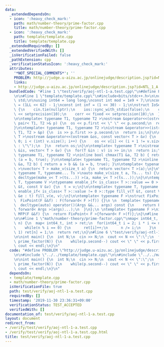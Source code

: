 ```yaml
---
data:
  _extendedDependsOn:
  - icon: ':heavy_check_mark:'
    path: math/number-theory/prime-factor.cpp
    title: math/number-theory/prime-factor.cpp
  - icon: ':heavy_check_mark:'
    path: template/template.cpp
    title: template/template.cpp
  _extendedRequiredBy: []
  _extendedVerifiedWith: []
  _isVerificationFailed: false
  _pathExtension: cpp
  _verificationStatusIcon: ':heavy_check_mark:'
  attributes:
    '*NOT_SPECIAL_COMMENTS*': ''
    PROBLEM: http://judge.u-aizu.ac.jp/onlinejudge/description.jsp?id=NTL_1_A
    links:
    - http://judge.u-aizu.ac.jp/onlinejudge/description.jsp?id=NTL_1_A
  bundledCode: "#line 1 \"test/verify/aoj-ntl-1-a.test.cpp\"\n#define PROBLEM \"http://judge.u-aizu.ac.jp/onlinejudge/description.jsp?id=NTL_1_A\"\
    \n\n#line 1 \"template/template.cpp\"\n#include<bits/stdc++.h>\n\nusing namespace\
    \ std;\n\nusing int64 = long long;\nconst int mod = 1e9 + 7;\n\nconst int64 infll\
    \ = (1LL << 62) - 1;\nconst int inf = (1 << 30) - 1;\n\nstruct IoSetup {\n  IoSetup()\
    \ {\n    cin.tie(nullptr);\n    ios::sync_with_stdio(false);\n    cout << fixed\
    \ << setprecision(10);\n    cerr << fixed << setprecision(10);\n  }\n} iosetup;\n\
    \n\ntemplate< typename T1, typename T2 >\nostream &operator<<(ostream &os, const\
    \ pair< T1, T2 >& p) {\n  os << p.first << \" \" << p.second;\n  return os;\n\
    }\n\ntemplate< typename T1, typename T2 >\nistream &operator>>(istream &is, pair<\
    \ T1, T2 > &p) {\n  is >> p.first >> p.second;\n  return is;\n}\n\ntemplate< typename\
    \ T >\nostream &operator<<(ostream &os, const vector< T > &v) {\n  for(int i =\
    \ 0; i < (int) v.size(); i++) {\n    os << v[i] << (i + 1 != v.size() ? \" \"\
    \ : \"\");\n  }\n  return os;\n}\n\ntemplate< typename T >\nistream &operator>>(istream\
    \ &is, vector< T > &v) {\n  for(T &in : v) is >> in;\n  return is;\n}\n\ntemplate<\
    \ typename T1, typename T2 >\ninline bool chmax(T1 &a, T2 b) { return a < b &&\
    \ (a = b, true); }\n\ntemplate< typename T1, typename T2 >\ninline bool chmin(T1\
    \ &a, T2 b) { return a > b && (a = b, true); }\n\ntemplate< typename T = int64\
    \ >\nvector< T > make_v(size_t a) {\n  return vector< T >(a);\n}\n\ntemplate<\
    \ typename T, typename... Ts >\nauto make_v(size_t a, Ts... ts) {\n  return vector<\
    \ decltype(make_v< T >(ts...)) >(a, make_v< T >(ts...));\n}\n\ntemplate< typename\
    \ T, typename V >\ntypename enable_if< is_class< T >::value == 0 >::type fill_v(T\
    \ &t, const V &v) {\n  t = v;\n}\n\ntemplate< typename T, typename V >\ntypename\
    \ enable_if< is_class< T >::value != 0 >::type fill_v(T &t, const V &v) {\n  for(auto\
    \ &e : t) fill_v(e, v);\n}\n\ntemplate< typename F >\nstruct FixPoint : F {\n\
    \  FixPoint(F &&f) : F(forward< F >(f)) {}\n \n  template< typename... Args >\n\
    \  decltype(auto) operator()(Args &&... args) const {\n    return F::operator()(*this,\
    \ forward< Args >(args)...);\n  }\n};\n \ntemplate< typename F >\ninline decltype(auto)\
    \ MFP(F &&f) {\n  return FixPoint< F >{forward< F >(f)};\n}\n#line 4 \"test/verify/aoj-ntl-1-a.test.cpp\"\
    \n\n#line 1 \"math/number-theory/prime-factor.cpp\"\nmap< int64_t, int > prime_factor(int64_t\
    \ n) {\n  map< int64_t, int > ret;\n  for(int64_t i = 2; i * i <= n; i++) {\n\
    \    while(n % i == 0) {\n      ret[i]++;\n      n /= i;\n    }\n  }\n  if(n !=\
    \ 1) ret[n] = 1;\n  return ret;\n}\n#line 6 \"test/verify/aoj-ntl-1-a.test.cpp\"\
    \n\nint main() {\n  int N;\n  cin >> N;\n  cout << N << \":\";\n  for(auto p :\
    \ prime_factor(N)) {\n    while(p.second--) cout << \" \" << p.first;\n  }\n \
    \ cout << endl;\n}\n"
  code: "#define PROBLEM \"http://judge.u-aizu.ac.jp/onlinejudge/description.jsp?id=NTL_1_A\"\
    \n\n#include \"../../template/template.cpp\"\n\n#include \"../../math/number-theory/prime-factor.cpp\"\
    \n\nint main() {\n  int N;\n  cin >> N;\n  cout << N << \":\";\n  for(auto p :\
    \ prime_factor(N)) {\n    while(p.second--) cout << \" \" << p.first;\n  }\n \
    \ cout << endl;\n}\n"
  dependsOn:
  - template/template.cpp
  - math/number-theory/prime-factor.cpp
  isVerificationFile: true
  path: test/verify/aoj-ntl-1-a.test.cpp
  requiredBy: []
  timestamp: '2019-11-30 23:36:31+09:00'
  verificationStatus: TEST_ACCEPTED
  verifiedWith: []
documentation_of: test/verify/aoj-ntl-1-a.test.cpp
layout: document
redirect_from:
- /verify/test/verify/aoj-ntl-1-a.test.cpp
- /verify/test/verify/aoj-ntl-1-a.test.cpp.html
title: test/verify/aoj-ntl-1-a.test.cpp
---
```

